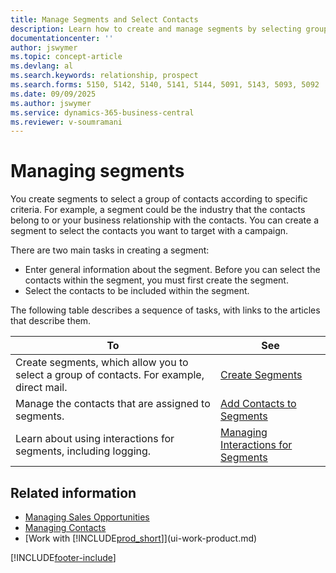 ```yaml
---
title: Manage Segments and Select Contacts
description: Learn how to create and manage segments by selecting groups of contacts based on specific criteria, enabling you to effectively target these segments in future campaigns.
documentationcenter: ''
author: jswymer
ms.topic: concept-article
ms.devlang: al
ms.search.keywords: relationship, prospect
ms.search.forms: 5150, 5142, 5140, 5141, 5144, 5091, 5143, 5093, 5092
ms.date: 09/09/2025
ms.author: jswymer
ms.service: dynamics-365-business-central
ms.reviewer: v-soumramani
---
```


# Managing segments

You create segments to select a group of contacts according to specific criteria. For example, a segment could be the industry that the contacts belong to or your business relationship with the contacts. You can create a segment to select the contacts you want to target with a campaign.

There are two main tasks in creating a segment:

* Enter general information about the segment. Before you can select the contacts within the segment, you must first create the segment.
* Select the contacts to be included within the segment.

The following table describes a sequence of tasks, with links to the articles that describe them.

| To | See |
|--|--|
| Create segments, which allow you to select a group of contacts. For example, direct mail. | [Create Segments](marketing-how-create-segment.md) |
| Manage the contacts that are assigned to segments. | [Add Contacts to Segments](marketing-add-contact-segment.md) |
| Learn about using interactions for segments, including logging. | [Managing Interactions for Segments](marketing-interaction-segments.md) |

## Related information

- [Managing Sales Opportunities](marketing-manage-sales-opportunities.md)  
- [Managing Contacts](marketing-contacts.md)  
- [Work with [!INCLUDE[prod_short](includes/prod_short.md)]](ui-work-product.md)

[!INCLUDE[footer-include](includes/footer-banner.md)]

